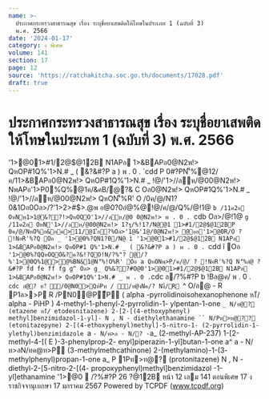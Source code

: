 ```yaml
---
name: >-
  ประกาศกระทรวงสาธารณสุข เรื่อง ระบุชื่อยาเสพติดให้โทษในประเภท 1 (ฉบับที่ 3)
  พ.ศ. 2566
date: '2024-01-17'
category: ง พิเศษ
volume: 141
section: 17
page: 12
source: 'https://ratchakitcha.soc.go.th/documents/17028.pdf'
draft: true
---
```


# ประกาศกระทรวงสาธารณสุข เรื่อง ระบุชื่อยาเสพติดให้โทษในประเภท 1 (ฉบับที่ 3) พ.ศ. 2566

'1>@01>#1/2@$@12B N1APอ 1>&BAPอ0@N2พ!> QหOP#1Q%'1>N.# _ ( &?&#?P a ) พ . 0 . `cdd P 0#?PN'็%@12/ค/11>&BAPอ0@N2พ!> QหOP#1Q%'1>N.# _ !@/'1>//ลห/@00@N2พ!> NพAPอ'1>P0%์Q%@1ค/&คB/ํ@?& C Oล0@N2พ!> QหOP#1Q%'1>N.# _ !@/'1>//ลห/@00@N2พ!> QหON'็%R' O /0ค/@/N1?0&1Oอ0Oล>/?'1>2>#$>.@พ อ@0?0อํ@%@!@/ค/@/Q%/@!1@ `b /11ค2อ OหNพ1>1@&??!>QหOQO'1>//ลห/@0 0@N2พ!> พ . 0 . `cdb Oล>/@!1@ `g /11ค2อ OหN'1>//ลห/@00@N2พ!> 1?ฐ/%!1?/N@@1 1>#1/2@$@12BP 0ค/@/NหO%อ&อค>11/@1'้อ?%Oล>'1@&'1@/0@N2พ!> @ออ'1>@0R/O ? !NอR'%?Q Oอ _ '1>@0%?QN1?0/N@ ì '1>@01>#1/2@$@12B N1APอ 1>&BAPอ0@N2พ!> QหOP#1 Q%'1>N.# _ ( &?&#?P a ) พ . 0 . `cdd î Oอ ` '1>@0%?QQหOQO&?ค?&!?QO!N/?%"? @/?%'1>@0Q%1@>@%BN&1@N'็%!O%R' Oอ a QหONพ>P/ค/@/ ? !NอR'%?Q N'็%ลํ@ ? &#?P fd fe ff fg g^ Oล> g_ Q%&??#O@0'1>@01>#1/2@$@12B N1APอ 1>&BAPอ0@N2พ!> QหOP#1Q%'1>N.# _ พ . 0 . `cdc ล/?%#?P b !Bล@ค/ พ . 0 . `cdc ลํ@? ท?่ ื่/0@N0>Qห้Pท / ื่/ท@งNค/? Nงื่/R `^ O/ล@ - R P1ล>>P R /PN0@PีP ( alpha -pyrrolidinoisohexanophenone ห1ื/ alpha - PiHP ) 4-methyl-1-phenyl-2-pyrrolidin-1- ylpentan-1-one `_ N/ท@? (etazene ห1ื/ etodesnitazene) 2-[2-[(4-ethoxyphenyl) methyl]benzimidazol-1-yl]- N , N - diethylethanamine `` N/Pท>ท@?? (etonitazepyne) 2-[(4-ethoxyphenyl)methyl]-5-nitro-1- (2-pyrrolidin-1-ylethyl)benzimidazole `a ` - N/ท>ล - N/? - `a_ (2-methyl-AP-237) 1-[2-methyl-4-[( E )-3-phenylprop-2- enyl]piperazin-1-yl]butan-1-one a^ a - N/ท>ลN/ทค@ท>P (3-methylmethcathinone) 2-(methylamino)-1-(3- methylphenyl)propan-1-one a_ P 1Pท>ท@? (protonitazene) N , N -diethyl-2-[5-nitro-2-[(4- propoxyphenyl)methyl]benzimidazol -1-yl]ethanamine '1>@0  /?%#?P 26 $?%/@ค/ พ . 0 . `c 66 ล%N@% 01?OO/ 1?ฐ/%!1?/N@@11>#1/2@$@12B หน้า 12 เลม 141 ตอนพิเศษ 17 ง ราชกิจจานุเบกษา 17 มกราคม 2567 Powered by TCPDF (www.tcpdf.org)
